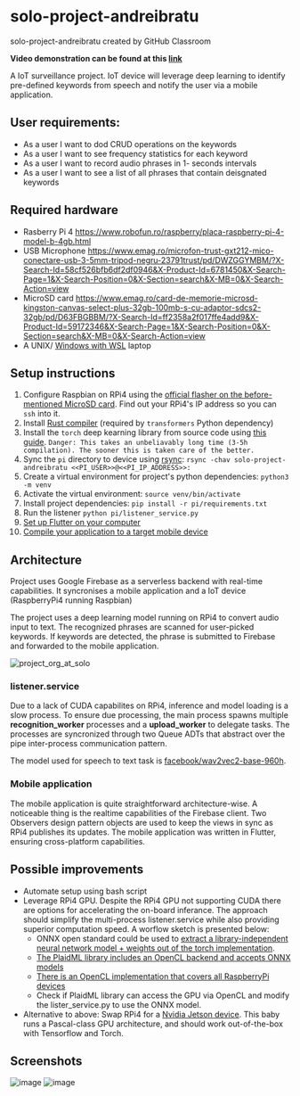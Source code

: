 # solo-project-andreibratu
solo-project-andreibratu created by GitHub Classroom

__Video demonstration can be found at this [link](https://drive.google.com/file/d/1JHfQo7od055cAg3yo_XDZSQ1f_evjvl4/view?usp=sharing)__

A IoT surveillance project. IoT device will leverage deep learning to identify pre-defined keywords from speech and notify the user via a mobile application.

## User requirements:
* As a user I want to dod CRUD operations on the keywords
* As a user I want to see frequency statistics for each keyword
* As a user I want to record audio phrases in 1- seconds intervals
* As a user I want to see a list of all phrases that contain deisgnated keywords

## Required hardware
* Rasberry Pi 4 https://www.robofun.ro/raspberry/placa-raspberry-pi-4-model-b-4gb.html
* USB Microphone https://www.emag.ro/microfon-trust-gxt212-mico-conectare-usb-3-5mm-tripod-negru-23791trust/pd/DWZGGYMBM/?X-Search-Id=58cf526bfb6df2df0946&X-Product-Id=6781450&X-Search-Page=1&X-Search-Position=0&X-Section=search&X-MB=0&X-Search-Action=view
* MicroSD card https://www.emag.ro/card-de-memorie-microsd-kingston-canvas-select-plus-32gb-100mb-s-cu-adaptor-sdcs2-32gb/pd/D63FBGBBM/?X-Search-Id=ff2358a2f017ffe4add9&X-Product-Id=59172346&X-Search-Page=1&X-Search-Position=0&X-Section=search&X-MB=0&X-Search-Action=view
* A UNIX/ [Windows with WSL](https://docs.microsoft.com/en-us/windows/wsl/install-win10) laptop


## Setup instructions

1. Configure Raspbian on RPi4 using the [official flasher on the before-mentioned MicroSD card](https://youtu.be/cOYTE0TjQL8). Find out your RPi4's IP address so you can ```ssh``` into it.
2.  Install [Rust compiler](https://www.rust-lang.org/tools/install) (required by ```transformers``` Python dependency)
3. Install the ```torch``` deep kearning library from source code using [this guide](https://medium.com/hardware-interfacing/how-to-install-pytorch-v4-0-on-raspberry-pi-3b-odroids-and-other-arm-based-devices-91d62f2933c7). ```Danger: This takes an unbeliavably long time (3-5h compilation). The sooner this is taken care of the better.```
4. Sync the ```pi``` directory to device using [rsync](https://linux.die.net/man/1/rsync): ```rsync -chav solo-project-andreibratu <<PI_USER>>@<<PI_IP_ADDRESS>>:```
5. Create a virtual environment for project's python dependencies: ```python3 -m venv```
6. Activate the virtual environment: ```source venv/bin/activate```
7. Install project dependencies: ```pip install -r pi/requirements.txt```
8. Run the listener ```python pi/listener_service.py```
9. [Set up Flutter on your computer](https://flutter.dev/docs/get-started/install)
10. [Compile your application to a target mobile device](https://flutter.dev/docs/deployment/android)

## Architecture

Project uses Google Firebase as a serverless backend with real-time capabilities. It syncronises a mobile application and a IoT device (RaspberryPi4 running Raspbian)

The project uses a deep learning model running on RPi4 to convert audio input to text. The recognized phrases are scanned for user-picked keywords. If keywords are detected, the phrase is submitted to Firebase and forwarded to the mobile application.

![project_org_at_solo](https://user-images.githubusercontent.com/20412697/116459079-0a715300-a86e-11eb-8b79-4a04ddcc0094.jpg)


### listener.service

Due to a lack of CUDA capabilites on RPi4, inference and model loading is a slow process. To ensure due processing, the main process spawns multiple __recognition_worker__ processes and a __upload_worker__ to delegate tasks. The processes are syncronized through two Queue ADTs that abstract over the pipe inter-process communication pattern.

The model used for speech to text task is [facebook/wav2vec2-base-960h](https://huggingface.co/facebook/wav2vec2-base-960h).

### Mobile application

The mobile application is quite straightforward architecture-wise. A noticeable thing is the realtime capabilities of the Firebase client. Two Observers design pattern objects are used to keep the views in sync as RPi4 publishes its updates. The mobile application was written in Flutter, ensuring cross-platform capabilities. 

## Possible improvements

* Automate setup using bash script
* Leverage RPi4 GPU. Despite the RPi4 GPU not supporting CUDA there are options for accelerating the on-board inferance. The approach should simplify the multi-process listener.service while also providing superior computation speed. A worflow sketch is presented below:
  * ONNX open standard could be used to [extract a library-independent neural network model + weights out of the torch implementation](https://pytorch.org/tutorials/advanced/super_resolution_with_onnxruntime.html).
  * [The PlaidML library includes an OpenCL backend and accepts ONNX models](https://github.com/plaidml/onnx-plaidml)
  * [There is an OpenCL implementation that covers all RaspberryPi devices](https://github.com/doe300/VC4CL)
  * Check if PlaidML library can access the GPU via OpenCL and modify the lister_service.py to use the ONNX model.
* Alternative to above: Swap RPi4 for a [Nvidia Jetson device](https://developer.nvidia.com/buy-jetson). This baby runs a Pascal-class GPU architecture, and should work out-of-the-box with Tensorflow and Torch.

## Screenshots

![image](https://user-images.githubusercontent.com/20412697/116463119-fbd96a80-a872-11eb-8d64-ac4f90a36791.png)
![image](https://user-images.githubusercontent.com/20412697/116463147-0693ff80-a873-11eb-84a2-ae3b36ff3559.png)

